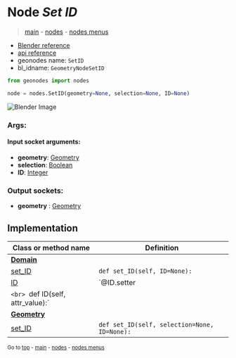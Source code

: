 # Node *Set ID*

> [main](../structure.md) - [nodes](nodes.md) - [nodes menus](nodes_menus.md)

- [Blender reference](https://docs.blender.org/manual/en/latest/modeling/geometry_nodes/geometry/set_id.html)
- [api reference](https://docs.blender.org/api/current/bpy.types.GeometryNodeSetID.html)
- geonodes name: `SetID`
- bl_idname: `GeometryNodeSetID`

```python
from geonodes import nodes

node = nodes.SetID(geometry=None, selection=None, ID=None)
```

![Blender Image](https://docs.blender.org/manual/en/latest/_images/node-types_GeometryNodeSetID.webp)

### Args:

#### Input socket arguments:

- **geometry**: [Geometry](Geometry.md)
- **selection**: [Boolean](Boolean.md)
- **ID**: [Integer](Integer.md)

### Output sockets:

- **geometry** : [Geometry](Geometry.md)

## Implementation

| Class or method name | Definition |
|----------------------|------------|
| **[Domain](Domain.md)** |
| [set_ID](Domain.md#set_ID) | `def set_ID(self, ID=None):` |
| [ID](Domain.md#ID) | `@ID.setter
`<br> `def ID(self, attr_value):` |
| **[Geometry](Geometry.md)** |
| [set_ID](Geometry.md#set_ID) | `def set_ID(self, selection=None, ID=None):` |

<sub>Go to [top](#node-Set-ID) - [main](../structure.md) - [nodes](nodes.md) - [nodes menus](nodes_menus.md)</sub>

